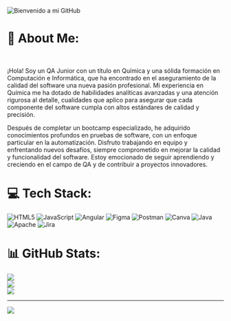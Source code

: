 

![Bienvenido a mi GitHub](https://www.shutterstock.com/shutterstock/photos/2219991321/display_1500/stock-vector-software-testing-banner-web-icon-vector-illustration-concept-with-icon-of-analysis-development-2219991321.jpg)

# 💫 About Me:
<br>


¡Hola! Soy un QA Junior con un título en Química y una sólida formación en Computación e Informática, que ha encontrado en el aseguramiento de la calidad del software una nueva pasión profesional. Mi experiencia en Química me ha dotado de habilidades analíticas avanzadas y una atención rigurosa al detalle, cualidades que aplico para asegurar que cada componente del software cumpla con altos estándares de calidad y precisión.

Después de completar un bootcamp especializado, he adquirido conocimientos profundos en pruebas de software, con un enfoque particular en la automatización. Disfruto trabajando en equipo y enfrentando nuevos desafíos, siempre comprometido en mejorar la calidad y funcionalidad del software. Estoy emocionado de seguir aprendiendo y creciendo en el campo de QA y de contribuir a proyectos innovadores.


# 💻 Tech Stack:
![HTML5](https://img.shields.io/badge/html5-%23E34F26.svg?style=for-the-badge&logo=html5&logoColor=white) ![JavaScript](https://img.shields.io/badge/javascript-%23323330.svg?style=for-the-badge&logo=javascript&logoColor=%23F7DF1E) ![Angular](https://img.shields.io/badge/angular-%23DD0031.svg?style=for-the-badge&logo=angular&logoColor=white) ![Figma](https://img.shields.io/badge/figma-%23F24E1E.svg?style=for-the-badge&logo=figma&logoColor=white) ![Postman](https://img.shields.io/badge/Postman-FF6C37?style=for-the-badge&logo=postman&logoColor=white) ![Canva](https://img.shields.io/badge/Canva-%2300C4CC.svg?style=for-the-badge&logo=Canva&logoColor=white) ![Java](https://img.shields.io/badge/java-%23ED8B00.svg?style=for-the-badge&logo=openjdk&logoColor=white) ![Apache](https://img.shields.io/badge/apache-%23D42029.svg?style=for-the-badge&logo=apache&logoColor=white) ![Jira](https://img.shields.io/badge/jira-%230A0FFF.svg?style=for-the-badge&logo=jira&logoColor=white)
# 📊 GitHub Stats:
![](https://github-readme-stats.vercel.app/api?username=manuelFVM01&theme=neon&hide_border=false&include_all_commits=false&count_private=false)<br/>
![](https://github-readme-streak-stats.herokuapp.com/?user=manuelFVM01&theme=neon&hide_border=false)<br/>
![](https://github-readme-stats.vercel.app/api/top-langs/?username=manuelFVM01&theme=neon&hide_border=false&include_all_commits=false&count_private=false&layout=compact)

---
[![](https://visitcount.itsvg.in/api?id=manuelFVM01&icon=0&color=0)](https://visitcount.itsvg.in)

<!-- Proudly created with GPRM ( https://gprm.itsvg.in ) -->
